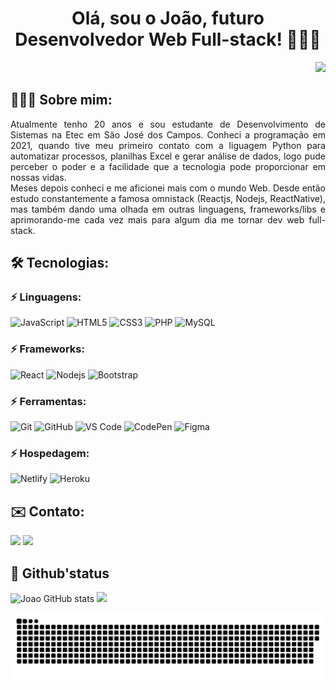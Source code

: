 <h1 align="center">Olá, sou o João, futuro Desenvolvedor Web Full-stack! 👨🏻‍💻</h1>

<p align="right">
<img  width="500" src="https://user-images.githubusercontent.com/93893533/184554797-594c3dcc-62f8-4433-bd70-f6f51be038af.gif" />
</p>

## 👨🏻‍🦱 Sobre mim:
<p align="justify">Atualmente tenho 20 anos e sou estudante de Desenvolvimento de Sistemas na Etec em São José dos Campos.
Conheci a programação em 2021, quando tive meu primeiro contato com a liguagem Python para automatizar processos, planilhas Excel e gerar análise de dados, logo pude perceber o poder e a facilidade que a tecnologia pode proporcionar em nossas vidas. <br/> Meses depois conheci e me aficionei mais com o mundo Web. Desde então estudo constantemente a famosa omnistack (Reactjs, Nodejs, ReactNative), mas também dando uma olhada em outras linguagens, frameworks/libs e aprimorando-me cada vez mais para algum dia me tornar dev web full-stack.</p>


## 🛠️ Tecnologias:

### ⚡ Linguagens:
![JavaScript](https://img.shields.io/badge/JavaScript-323330?style=for-the-badge&logo=javascript&logoColor=F7DF1E)
![HTML5](https://img.shields.io/badge/HTML5-E34F26?style=for-the-badge&logo=html5&logoColor=white)
![CSS3](https://img.shields.io/badge/CSS3-1572B6?style=for-the-badge&logo=css3&logoColor=white)
![PHP](https://img.shields.io/badge/PHP-777BB4?style=for-the-badge&logo=php&logoColor=white)
![MySQL](https://img.shields.io/badge/MySQL-005C84?style=for-the-badge&logo=mysql&logoColor=white)
  
### ⚡ Frameworks:
![React](https://img.shields.io/badge/React-20232A?style=for-the-badge&logo=react&logoColor=61DAFB)
![Nodejs](https://img.shields.io/badge/Node.js-339933?style=for-the-badge&logo=nodedotjs&logoColor=white)
![Bootstrap](https://img.shields.io/badge/Bootstrap-563D7C?style=for-the-badge&logo=bootstrap&logoColor=white)

   
 ### ⚡ Ferramentas:
 ![Git](https://img.shields.io/badge/Git-F05032?style=for-the-badge&logo=git&logoColor=white)
 ![GitHub](https://img.shields.io/badge/GitHub-100000?style=for-the-badge&logo=github&logoColor=white)
 ![VS Code](https://img.shields.io/badge/Visual_Studio_Code-0078D4?style=for-the-badge&logo=visual%20studio%20code&logoColor=white)
 ![CodePen](https://img.shields.io/badge/Codepen-000000?style=for-the-badge&logo=codepen&logoColor=white)
![Figma](https://img.shields.io/badge/Figma-F24E1E?style=for-the-badge&logo=figma&logoColor=white)
 
 ### ⚡  Hospedagem:
 ![Netlify](https://img.shields.io/badge/netlify-%23000000.svg?style=for-the-badge&logo=netlify&logoColor=#00C7B7)
 ![Heroku](https://img.shields.io/badge/Heroku-430098?style=for-the-badge&logo=heroku&logoColor=white)
 

## ✉️ Contato:
  <a href = "mailto:joaopcarvalho.cds@gmail.com"><img src="https://img.shields.io/badge/Gmail-D14836?style=for-the-badge&logo=gmail&logoColor=white" target="_blank"></a>
  <a href="https://www.linkedin.com/in/jo%C3%A3o-pedro-carvalho-dos-santos-42a0ab222/" target="_blank"><img src="https://img.shields.io/badge/-LinkedIn-%230077B5?style=for-the-badge&logo=linkedin&logoColor=white" target="_blank"></a> 

## 🧪 Github'status

![Joao GitHub stats](https://github-readme-stats.vercel.app/api?username=JohnPetros&show_icons=true&theme=radical)
  <img height="200em" align="" src="https://github-readme-stats.vercel.app/api/top-langs/?username=JohnPetros&layout=compact&langs_count=7&theme=radical"/>

 ![Snake animation](https://github.com/JohnPetros/JohnPetros/blob/output/github-contribution-grid-snake.svg)


